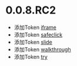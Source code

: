 # 0.0.8.RC2

- 添加Token [iframe](./iframe.md)
- 添加Token [safeclick](./safeclick.md)
- 添加Token [slide](./slide.md)
- 添加Token [walkthrough](./walkthrough.md)
- 添加Token [try](./try.md)